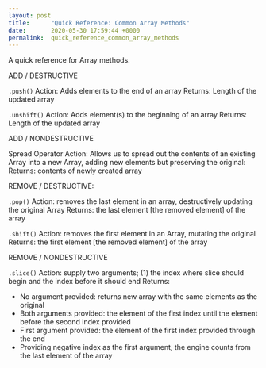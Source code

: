 ```yaml
---
layout: post
title:      "Quick Reference: Common Array Methods"
date:       2020-05-30 17:59:44 +0000
permalink:  quick_reference_common_array_methods
---
```



A quick reference for Array methods. 

ADD / DESTRUCTIVE

`.push()`
Action: Adds elements to the end of an array
Returns: Length of the updated array 

`.unshift()`
Action: Adds element(s) to the beginning of an array
Returns: Length of the updated array

ADD / NONDESTRUCTIVE

Spread Operator
Action: Allows us to spread out the contents of an existing  Array into a new Array, adding new elements but preserving the original: 
Returns: contents of newly created array 

REMOVE / DESTRUCTIVE: 

`.pop()`
Action: removes the last element in an array, destructively updating the original Array
Returns: the last element [the removed element] of the array

`.shift()`
Action: removes the first element in an Array, mutating the original
Returns: the first element [the removed element] of the array

REMOVE / NONDESTRUCTIVE 

`.slice()`
Action: supply two arguments; (1) the index where slice should begin and the index before it should end
Returns: 
* No argument provided: returns new array with the same elements as the original
* Both arguments provided: the element of the first index until the element before the second index provided
* First argument provided: the element of the first index provided through the end
* Providing negative index as the first argument, the engine counts from the last element of the array



